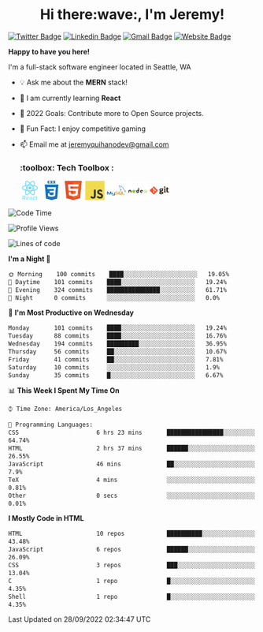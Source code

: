<h1 align="center">  Hi there:wave:, I'm Jeremy! </h1>

[![Twitter Badge](https://img.shields.io/badge/-@thecozydev-1ca0f1?style=flat-square&labelColor=1ca0f1&logo=twitter&logoColor=white&link=https://twitter.com/thecozydev)](https://twitter.com/thecozydev) 
[![Linkedin Badge](https://img.shields.io/badge/-jeremyquihano-blue?style=flat-square&logo=Linkedin&logoColor=white&link=https://www.linkedin.com/in/jeremy-quihano/)](https://www.linkedin.com/in/jeremy-quihano/) 
[![Gmail Badge](https://img.shields.io/badge/-jeremyquihanodev@gmail.com-c14438?style=flat-square&logo=Gmail&logoColor=white&link=mailto:jeremyquihanodev@gmail.com)](mailto:jeremyquihanodev@gmail.com)
<a href="https://jeremyquihano.netlify.app" rel="nofollow"><img src="https://camo.githubusercontent.com/58303f0576559ea5bd6dad66e2a43cdab19d1902f1d4bdf693e8c0956dc1b46a/68747470733a2f2f696d672e736869656c64732e696f2f62616467652f576562736974652d3362353939383f7374796c653d666c61742d737175617265266c6f676f3d676f6f676c652d6368726f6d65266c6f676f436f6c6f723d7768697465" alt="Website Badge" data-canonical-src="https://img.shields.io/badge/Website-3b5998?style=flat-square&amp;logo=google-chrome&amp;logoColor=white" style="max-width: 100%;"></a>

<b> Happy to have you here!</b>
<p> I'm a full-stack software engineer located in Seattle, WA</p>

- 💡 Ask me about the **MERN** stack!

- 🌱 I am currently learning **React**

- 🥅 2022 Goals: Contribute more to Open Source projects.

- 🚀 Fun Fact: I enjoy competitive gaming

- 📫 Email me at [jeremyquihanodev@gmail.com](mailto:jeremyquihanodev@gmail.com)

 
  <h3> :toolbox: Tech Toolbox :</h3>
 
  
  <img src="https://github.com/devicons/devicon/blob/master/icons/react/react-original-wordmark.svg" title="React" alt="React" width="40" height="40"/>
  <img src="https://github.com/devicons/devicon/blob/master/icons/css3/css3-plain-wordmark.svg"  title="CSS3" alt="CSS" width="40" height="40"/>
  <img src="https://github.com/devicons/devicon/blob/master/icons/html5/html5-original.svg" title="HTML5" alt="HTML" width="40" height="40"/>
  <img src="https://github.com/devicons/devicon/blob/master/icons/javascript/javascript-original.svg" title="JavaScript" alt="JavaScript" width="40" height="40"/>
  <img src="https://github.com/devicons/devicon/blob/master/icons/mysql/mysql-original-wordmark.svg" title="MySQL"  alt="MySQL" width="40" height="40"/>
  <img src="https://github.com/devicons/devicon/blob/master/icons/nodejs/nodejs-original-wordmark.svg" title="NodeJS" alt="NodeJS" width="40" height="40"/>
  <img src="https://github.com/devicons/devicon/blob/master/icons/git/git-original-wordmark.svg" title="Git" alt="Git" width="40" height="40"/>


<!--START_SECTION:waka-->
![Code Time](http://img.shields.io/badge/Code%20Time-7%20hrs%2030%20mins-blue)

![Profile Views](http://img.shields.io/badge/Profile%20Views-154-blue)

![Lines of code](https://img.shields.io/badge/From%20Hello%20World%20I%27ve%20Written-75%20Thousand%20lines%20of%20code-blue)

**I'm a Night 🦉** 

```text
🌞 Morning    100 commits    ████░░░░░░░░░░░░░░░░░░░░░   19.05% 
🌆 Daytime    101 commits    ████░░░░░░░░░░░░░░░░░░░░░   19.24% 
🌃 Evening    324 commits    ███████████████░░░░░░░░░░   61.71% 
🌙 Night      0 commits      ░░░░░░░░░░░░░░░░░░░░░░░░░   0.0%

```
📅 **I'm Most Productive on Wednesday** 

```text
Monday       101 commits    ████░░░░░░░░░░░░░░░░░░░░░   19.24% 
Tuesday      88 commits     ████░░░░░░░░░░░░░░░░░░░░░   16.76% 
Wednesday    194 commits    █████████░░░░░░░░░░░░░░░░   36.95% 
Thursday     56 commits     ██░░░░░░░░░░░░░░░░░░░░░░░   10.67% 
Friday       41 commits     ██░░░░░░░░░░░░░░░░░░░░░░░   7.81% 
Saturday     10 commits     ░░░░░░░░░░░░░░░░░░░░░░░░░   1.9% 
Sunday       35 commits     █░░░░░░░░░░░░░░░░░░░░░░░░   6.67%

```


📊 **This Week I Spent My Time On** 

```text
⌚︎ Time Zone: America/Los_Angeles

💬 Programming Languages: 
CSS                      6 hrs 23 mins       ████████████████░░░░░░░░░   64.74% 
HTML                     2 hrs 37 mins       ██████░░░░░░░░░░░░░░░░░░░   26.55% 
JavaScript               46 mins             ██░░░░░░░░░░░░░░░░░░░░░░░   7.9% 
TeX                      4 mins              ░░░░░░░░░░░░░░░░░░░░░░░░░   0.81% 
Other                    0 secs              ░░░░░░░░░░░░░░░░░░░░░░░░░   0.01%

```

**I Mostly Code in HTML** 

```text
HTML                     10 repos            ██████████░░░░░░░░░░░░░░░   43.48% 
JavaScript               6 repos             ██████░░░░░░░░░░░░░░░░░░░   26.09% 
CSS                      3 repos             ███░░░░░░░░░░░░░░░░░░░░░░   13.04% 
C                        1 repo              █░░░░░░░░░░░░░░░░░░░░░░░░   4.35% 
Shell                    1 repo              █░░░░░░░░░░░░░░░░░░░░░░░░   4.35%

```



 Last Updated on 28/09/2022 02:34:47 UTC
<!--END_SECTION:waka-->



